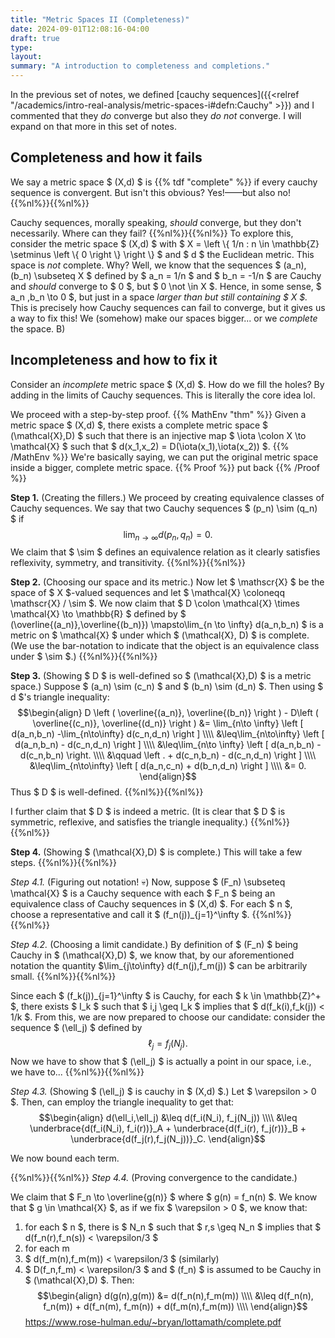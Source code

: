 ```yaml
---
title: "Metric Spaces II (Completeness)"
date: 2024-09-01T12:08:16-04:00
draft: true
type:
layout:
summary: "A introduction to completeness and completions."
---
```


In the previous set of notes, we defined [cauchy sequences]({{<relref "/academics/intro-real-analysis/metric-spaces-i#defn:Cauchy" >}}) and I commented that they _do_ converge but also they _do not_ converge. 
I will expand on that more in this set of notes.

## Completeness and how it fails

We say a metric space $ (X,d) $ is {{% tdf "complete" %}} if every cauchy sequence is convergent.
But isn't this obvious?
Yes!——but also no!
{{%nl%}}{{%nl%}}

Cauchy sequences, morally speaking, _should_ converge, but they don't necessarily.
Where can they fail?
{{%nl%}}{{%nl%}}
To explore this, consider the metric space $ (X,d) $ with $ X = \left \\{ 1/n : n \in \mathbb{Z} \setminus \left \\{ 0 \right \\}  \right \\}  $ and $ d $ the Euclidean metric.
This space is _not_ complete.
Why?
Well, we know that the sequences $ (a_n), (b_n) \subseteq X $ defined by $ a_n = 1/n $ and $ b_n = -1/n $ are Cauchy and _should_ converge to $ 0 $, but $ 0 \not \in X $. 
Hence, in some sense, $ a_n ,b_n \to 0 $, but just in a space _larger than but still containing $ X $._
This is precisely how Cauchy sequences can fail to converge, but it gives us a way to fix this! 
We (somehow) make our spaces bigger... or we _complete_ the space. B)

## Incompleteness and how to fix it

Consider an _incomplete_ metric space $ (X,d) $.
How do we fill the holes? 
By adding in the limits of Cauchy sequences.
This is literally the core idea lol.

We proceed with a step-by-step proof.
{{% MathEnv "thm" %}}
Given a metric space $ (X,d) $, there exists a complete metric space $ (\mathcal{X},D) $ such that there is an injective map $ \iota \colon X \to \mathcal{X} $ such that $ d(x_1,x_2) = D(\iota(x_1),\iota(x_2)) $.
{{% /MathEnv %}}
We're basically saying, we can put the original metric space inside a bigger, complete metric space.
{{% Proof %}}
put back
{{% /Proof %}}

**Step 1.** 
(Creating the fillers.)
We proceed by creating equivalence classes of Cauchy sequences.
We say that two Cauchy sequences $ (p_n) \sim (q_n) $ if 
$$\begin{equation}
   \lim_{n \to \infty} d(p_n,q_n) = 0.
\end{equation}$$
We claim that $ \sim $ defines an equivalence relation as it clearly satisfies reflexivity, symmetry, and transitivity.
{{%nl%}}{{%nl%}}

**Step 2.** 
(Choosing our space and its metric.)
Now let $ \mathscr{X} $ be the space of $ X $-valued sequences and let $ \mathcal{X} \coloneqq \mathscr{X} / \sim $.
We now claim that $ D \colon \mathcal{X} \times \mathcal{X} \to \mathbb{R} $ defined by $ (\overline{(a_n)},\overline{(b_n)}) \mapsto\lim_{n \to \infty} d(a_n,b_n) $ is a metric on $ \mathcal{X} $ under which $ (\mathcal{X}, D) $ is complete. 
(We use the bar-notation to indicate that the object is an equivalence class under $ \sim $.)
{{%nl%}}{{%nl%}}

**Step 3.** 
(Showing $ D $ is well-defined so $ (\mathcal{X},D) $ is a metric space.)
Suppose $ (a_n) \sim (c_n) $ and $ (b_n) \sim (d_n) $. 
Then using $ d $'s triangle inequality:
$$\begin{align}
D \left ( \overline{(a_n)}, \overline{(b_n)} \right )  - D\left ( \overline{(c_n)}, \overline{(d_n)} \right ) 
&= \lim_{n\to \infty} \left [ d(a_n,b_n) -\lim_{n\to\infty} d(c_n,d_n) \right ]   \\\\
&\leq\lim_{n\to\infty} \left [ d(a_n,b_n) - d(c_n,d_n) \right ]  \\\\
&\leq\lim_{n\to \infty} \left [ d(a_n,b_n) - d(c_n,b_n) \right. \\\\
&\qquad \left . + d(c_n,b_n) - d(c_n,d_n) \right ] \\\\
&\leq\lim_{n\to\infty} \left [ d(a_n,c_n) + d(b_n,d_n) \right ]  \\\\
&= 0.
\end{align}$$
Thus $ D $ is well-defined.
{{%nl%}}{{%nl%}}

I further claim that $ D $ is indeed a metric.
(It is clear that $ D $ is symmetric, reflexive, and satisfies the triangle inequality.)
{{%nl%}}{{%nl%}}


**Step 4.**
(Showing $ (\mathcal{X},D) $ is complete.)
This will take a few steps.
{{%nl%}}{{%nl%}}

_Step 4.1._ (Figuring out notation! :skull:)
Now, suppose $ (F_n) \subseteq \mathcal{X} $ is a Cauchy sequence with each $ F_n $ being an equivalence class of Cauchy sequences in $ (X,d) $. 
For each $ n $, choose a representative and call it $ (f_n(j))_{j=1}^\infty $.
{{%nl%}}{{%nl%}}

_Step 4.2._ (Choosing a limit candidate.)
By definition of $ (F_n) $ being Cauchy in $ (\mathcal{X},D) $, we know that, by our aforementioned notation the quantity $\lim_{j\to\infty} d(f_n(j),f_m(j)) $ can be arbitrarily small.
{{%nl%}}{{%nl%}}

Since each $ (f_k(j))_{j=1}^\infty $ is Cauchy, for each $ k \in \mathbb{Z}^+ $, there exists $ I_k $ such that $ i,j \geq I_k $ implies that $ d(f_k(i),f_k(j)) < 1/k $. 
From this, we are now prepared to choose our candidate: consider the sequence $ (\ell_j) $ defined by 
$$\begin{equation}
    \ell_j = f_j(N_j).
\end{equation}$$
Now we have to show that $ (\ell_j) $ is actually a point in our space, i.e., we have to...
{{%nl%}}{{%nl%}}

_Step 4.3._ (Showing $ (\ell_j) $ is cauchy in $ (X,d) $.)
Let $ \varepsilon > 0 $.
Then, can employ the triangle inequality to get that:
$$\begin{align}
d(\ell_i,\ell_j) &\leq d(f_i(N_i), f_j(N_j)) \\\\
&\leq \underbrace{d(f_i(N_i), f_i(r))}_A + \underbrace{d(f_i(r), f_j(r))}_B + \underbrace{d(f_j(r),f_j(N_j))}_C.
\end{align}$$

We now bound each term.


{{%nl%}}{{%nl%}}
_Step 4.4._ (Proving convergence to the candidate.)


We claim that $ F_n \to \overline{g(n)} $ where $ g(n) = f_n(n) $.
We know that $ g \in \mathcal{X} $, as if we fix $ \varepsilon > 0 $, we know that:
1. for each $ n $, there is $ N_n $ such that $ r,s \geq N_n $ implies that $ d(f_n(r),f_n(s)) < \varepsilon/3 $
2. for each m
3. $ d(f_m(n),f_m(m)) < \varepsilon/3 $ (similarly)
3. $ D(f_n,f_m) < \varepsilon/3 $ and $ (f_n) $ is assumed to be Cauchy in $ (\mathcal{X},D) $.
Then:
$$\begin{align}
d(g(n),g(m)) &= d(f_n(n),f_m(m)) \\\\
&\leq d(f_n(n), f_n(m)) + d(f_n(m), f_m(n)) + d(f_m(n),f_m(m)) \\\\
\end{align}$$
https://www.rose-hulman.edu/~bryan/lottamath/complete.pdf
